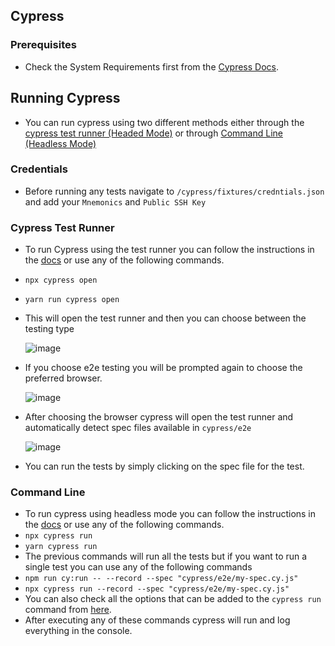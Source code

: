 ## Cypress

### Prerequisites

- Check the System Requirements first from the [Cypress Docs](https://docs.cypress.io/guides/getting-started/installing-cypress#System-requirements).

## Running Cypress

- You can run cypress using two different methods either through the [cypress test runner (Headed Mode)](https://docs.cypress.io/guides/getting-started/opening-the-app#cypress-open) or through [Command Line (Headless Mode)](https://docs.cypress.io/guides/guides/command-line#What-you-ll-learn)

### Credentials

- Before running any tests navigate to `/cypress/fixtures/credntials.json` and add your `Mnemonics` and `Public SSH Key`

### Cypress Test Runner

- To run Cypress using the test runner you can follow the instructions in the [docs](https://docs.cypress.io/guides/getting-started/opening-the-app#cypress-open) or use any of the following commands.

- `npx cypress open`
- `yarn run cypress open`

- This will open the test runner and then you can choose between the testing type

  ![image](https://user-images.githubusercontent.com/101194226/173856212-2833f7e2-48cc-4dc3-8ede-205f57087260.png)

- If you choose e2e testing you will be prompted again to choose the preferred browser.

  ![image](https://user-images.githubusercontent.com/101194226/173856643-5a1c234c-941a-4ac3-883a-b9a8e71a5d50.png)

- After choosing the browser cypress will open the test runner and automatically detect spec files available in `cypress/e2e`

  ![image](https://user-images.githubusercontent.com/101194226/173857152-b0aedfb0-af21-4b8c-afef-ff924d31fb33.png)

- You can run the tests by simply clicking on the spec file for the test.

### Command Line

- To run cypress using headless mode you can follow the instructions in the [docs](https://docs.cypress.io/guides/guides/command-line#What-you-ll-learn) or use any of the following commands.
- `npx cypress run`
- `yarn cypress run`
- The previous commands will run all the tests but if you want to run a single test you can use any of the following commands
- `npm run cy:run -- --record --spec "cypress/e2e/my-spec.cy.js"`
- `npx cypress run --record --spec "cypress/e2e/my-spec.cy.js"`
- You can also check all the options that can be added to the `cypress run` command from [here](https://docs.cypress.io/guides/guides/command-line#cypress-run).
- After executing any of these commands cypress will run and log everything in the console.
